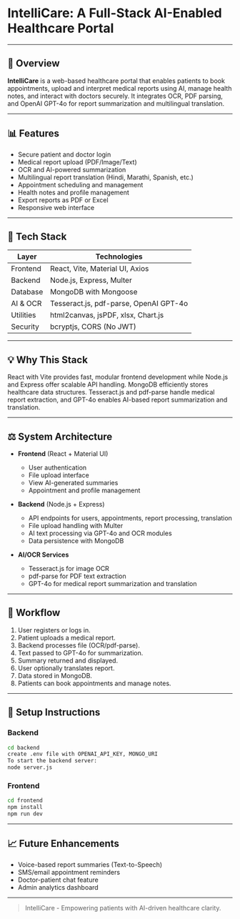 # IntelliCare: A Full-Stack AI-Enabled Healthcare Portal

---

## 📅 Overview

**IntelliCare** is a web-based healthcare portal that enables patients to book appointments, upload and interpret medical reports using AI, manage health notes, and interact with doctors securely. It integrates OCR, PDF parsing, and OpenAI GPT-4o for report summarization and multilingual translation.

---

## 📊 Features

- Secure patient and doctor login
- Medical report upload (PDF/Image/Text)
- OCR and AI-powered summarization
- Multilingual report translation (Hindi, Marathi, Spanish, etc.)
- Appointment scheduling and management
- Health notes and profile management
- Export reports as PDF or Excel
- Responsive web interface

---

## 💪 Tech Stack

| Layer         | Technologies |
|---------------|--------------|
| Frontend      | React, Vite, Material UI, Axios |
| Backend       | Node.js, Express, Multer |
| Database      | MongoDB with Mongoose |
| AI & OCR      | Tesseract.js, pdf-parse, OpenAI GPT-4o |
| Utilities     | html2canvas, jsPDF, xlsx, Chart.js |
| Security      | bcryptjs, CORS (No JWT) |

---

## 💡 Why This Stack

React with Vite provides fast, modular frontend development while Node.js and Express offer scalable API handling. MongoDB efficiently stores healthcare data structures. Tesseract.js and pdf-parse handle medical report extraction, and GPT-4o enables AI-based report summarization and translation.

---

## ⚖️ System Architecture

- **Frontend** (React + Material UI)
  - User authentication
  - File upload interface
  - View AI-generated summaries
  - Appointment and profile management

- **Backend** (Node.js + Express)
  - API endpoints for users, appointments, report processing, translation
  - File upload handling with Multer
  - AI text processing via GPT-4o and OCR modules
  - Data persistence with MongoDB

- **AI/OCR Services**
  - Tesseract.js for image OCR
  - pdf-parse for PDF text extraction
  - GPT-4o for medical report summarization and translation

---

## 🔄 Workflow

1. User registers or logs in.
2. Patient uploads a medical report.
3. Backend processes file (OCR/pdf-parse).
4. Text passed to GPT-4o for summarization.
5. Summary returned and displayed.
6. User optionally translates report.
7. Data stored in MongoDB.
8. Patients can book appointments and manage notes.

---

## 🔧 Setup Instructions

### Backend
```bash
cd backend
create .env file with OPENAI_API_KEY, MONGO_URI
To start the backend server:
node server.js 
```

### Frontend
```bash
cd frontend
npm install
npm run dev
```

---

## 📈 Future Enhancements

- Voice-based report summaries (Text-to-Speech)
- SMS/email appointment reminders
- Doctor-patient chat feature
- Admin analytics dashboard

---

> IntelliCare - Empowering patients with AI-driven healthcare clarity.

